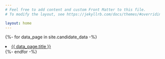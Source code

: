 ```yaml
---
# Feel free to add content and custom Front Matter to this file.
# To modify the layout, see https://jekyllrb.com/docs/themes/#overriding-theme-defaults

layout: home
---
```

{%- for data_page in site.candidate_data -%}
    <li><a href="{{ data_page.url | relative_url }}">{{ data_page.title }}</a></li>
{%- endfor -%}
